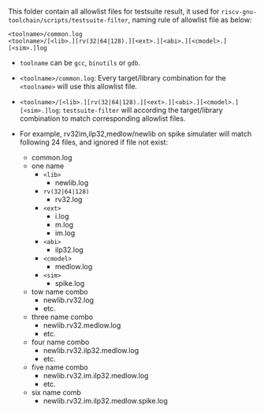 This folder contain all allowlist files for testsuite result,
it used for `riscv-gnu-toolchain/scripts/testsuite-filter`,
naming rule of allowlist file as below:

```
<toolname>/common.log
<toolname>/[<lib>.][rv(32|64|128).][<ext>.][<abi>.][<cmodel>.][<sim>.]log
```

- `toolname` can be `gcc`, `binutils` or `gdb`.

- `<toolname>/common.log`: Every target/library combination for the `<toolname>`
  will use this allowlist file.

- `<toolname>/[<lib>.][rv(32|64|128).][<ext>.][<abi>.][<cmodel>.][<sim>.]log`: `testsuite-filter`
  will according the target/library combination to match corresponding allowlist
  files.

- For example, rv32im,ilp32,medlow/newlib on spike simulater will match following 24 files, and ignored if
  file not exist:
  - common.log
  - one name
    - `<lib>`
      - newlib.log
    - `rv(32|64|128)`
      - rv32.log
    - `<ext>`
      - i.log
      - m.log
      - im.log
    - `<abi>`
      - ilp32.log
    - `<cmodel>`
      - medlow.log
    - `<sim>`
      - spike.log
  - tow name combo
    - newlib.rv32.log
    - etc.
  - three name combo
    - newlib.rv32.medlow.log
    - etc.
  - four name combo
    - newlib.rv32.ilp32.medlow.log
    - etc.
  - five name combo
    - newlib.rv32.im.ilp32.medlow.log
    - etc.
  - six name comb
    - newlib.rv32.im.ilp32.medlow.spike.log
